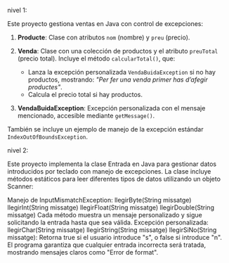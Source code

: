 nivel 1:

Este proyecto gestiona ventas en Java con control de excepciones:

1. **Producte**: Clase con atributos `nom` (nombre) y `preu` (precio).
2. **Venda**: Clase con una colección de productos y el atributo `preuTotal` (precio total). Incluye el método `calcularTotal()`, que:
   - Lanza la excepción personalizada `VendaBuidaException` si no hay productos, mostrando: *"Per fer una venda primer has d’afegir productes"*.
   - Calcula el precio total si hay productos.

3. **VendaBuidaException**: Excepción personalizada con el mensaje mencionado, accesible mediante `getMessage()`.

También se incluye un ejemplo de manejo de la excepción estándar `IndexOutOfBoundsException`.

nivel 2:

Este proyecto implementa la clase Entrada en Java para gestionar datos introducidos por teclado con manejo de excepciones. La clase incluye métodos estáticos para leer diferentes tipos de datos utilizando un objeto Scanner:

Manejo de InputMismatchException:
llegirByte(String missatge)
llegirInt(String missatge)
llegirFloat(String missatge)
llegirDouble(String missatge)
Cada método muestra un mensaje personalizado y sigue solicitando la entrada hasta que sea válida.
Excepción personalizada:
llegirChar(String missatge)
llegirString(String missatge)
llegirSiNo(String missatge): Retorna true si el usuario introduce "s", o false si introduce "n".
El programa garantiza que cualquier entrada incorrecta será tratada, mostrando mensajes claros como "Error de format".
